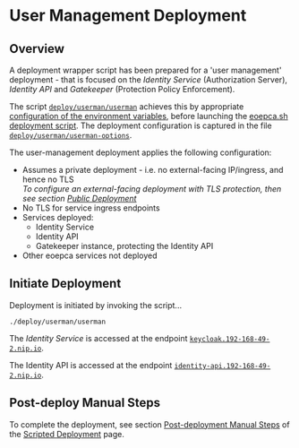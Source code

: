 # User Management Deployment

## Overview

A deployment wrapper script has been prepared for a 'user management' deployment - that is focused on the _Identity Service_ (Authorization Server), _Identity API_ and _Gatekeeper_ (Protection Policy Enforcement).

The script [`deploy/userman/userman`](https://github.com/EOEPCA/deployment-guide/blob/eoepca-v1.4/deploy/userman/userman) achieves this by appropriate [configuration of the environment variables](scripted-deployment.md#environment-variables), before launching the [eoepca.sh deployment script](scripted-deployment.md#command-line-arguments). The deployment configuration is captured in the file [`deploy/userman/userman-options`](https://github.com/EOEPCA/deployment-guide/blob/eoepca-v1.4/deploy/userman/userman-options).

The user-management deployment applies the following configuration:

* Assumes a private deployment - i.e. no external-facing IP/ingress, and hence no TLS<br>
  _To configure an external-facing deployment with TLS protection, then see section [Public Deployment](scripted-deployment.md#public-deployment)_
* No TLS for service ingress endpoints
* Services deployed:
    * Identity Service
    * Identity API
    * Gatekeeper instance, protecting the Identity API
* Other eoepca services not deployed

## Initiate Deployment

Deployment is initiated by invoking the script...

```
./deploy/userman/userman
```

The _Identity Service_ is accessed at the endpoint [`keycloak.192-168-49-2.nip.io`](http://keycloak.192-168-49-2.nip.io/).

The Identity API is accessed at the endpoint [`identity-api.192-168-49-2.nip.io`](http://identity-api.192-168-49-2.nip.io/).

## Post-deploy Manual Steps

To complete the deployment, see section [Post-deployment Manual Steps](./scripted-deployment.md#post-deployment-manual-steps) of the [Scripted Deployment](./scripted-deployment.md) page.
